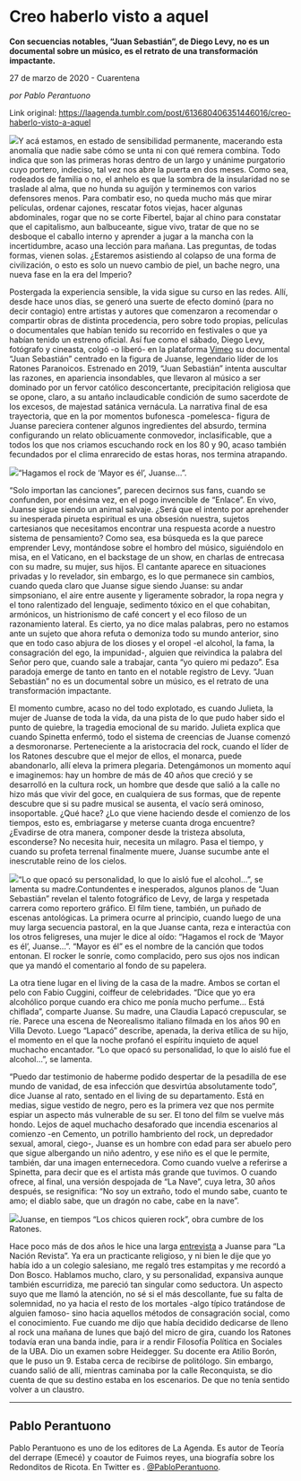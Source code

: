 # Creo haberlo visto a aquel

**Con secuencias notables, “Juan Sebastián”, de Diego Levy, no es un documental sobre un músico, es el retrato de una transformación impactante.**

27 de marzo de 2020 - Cuarentena

_por Pablo Perantuono_

Link original: https://laagenda.tumblr.com/post/613680406351446016/creo-haberlo-visto-a-aquel

![](https://64.media.tumblr.com/1138e72cd4fba75703b1cb19323fbab9/9073ce7d4fce375c-a2/s500x750/bceb632d7d2168df1788fef5b997700c8e026cf1.png)Y acá estamos, en estado de sensibilidad permanente, macerando esta anomalía que nadie sabe cómo se unta ni con qué remera combina. Todo indica que son las primeras horas dentro de un largo y unánime purgatorio cuyo portero, indeciso, tal vez nos abre la puerta en dos meses. Como sea, rodeados de familia o no, el anhelo es que la sombra de la insularidad no se traslade al alma, que no hunda su aguijón y terminemos con varios defensores menos. Para combatir eso, no queda mucho más que mirar películas, ordenar cajones, rescatar fotos viejas, hacer algunas abdominales, rogar que no se corte Fibertel, bajar al chino para constatar que el capitalismo, aun balbuceante, sigue vivo, tratar de que no se desboque el caballo interno y aprender a jugar a la mancha con la incertidumbre, acaso una lección para mañana. Las preguntas, de todas formas, vienen solas. ¿Estaremos asistiendo al colapso de una forma de civilización, o esto es solo un nuevo cambio de piel, un bache negro, una nueva fase en la era del Imperio?

Postergada la experiencia sensible, la vida sigue su curso en las redes. Allí, desde hace unos días, se generó una suerte de efecto dominó (para no decir contagio) entre artistas y autores que comenzaron a recomendar o compartir obras de distinta procedencia, pero sobre todo propias, películas o documentales que habían tenido su recorrido en festivales o que ya habían tenido un estreno oficial. Así fue como el sábado, Diego Levy, fotógrafo y cineasta, colgó -o liberó- en la plataforma [Vimeo](https://t.umblr.com/redirect?z=https%3A%2F%2Fvimeo.com%2F326817794%250A&t=YmE0ODY2MGUzNzI5NTQ5ZTVhOTYyMTA5ZDAxNDA0NjIxNGRkZmE0NixDcjVJbHpLZw%3D%3D&b=t%3AXDz46txpppLgDp7rJlWQpw&p=https%3A%2F%2Flaagenda.tumblr.com%2Fpost%2F613680406351446016%2Fcreo-haberlo-visto-a-aquel&m=1&ts=1705436799) su documental “Juan Sebastián” centrado en la figura de Juanse, legendario líder de los Ratones Paranoicos. Estrenado en 2019, “Juan Sebastián” intenta auscultar las razones, en apariencia insondables, que llevaron al músico a ser dominado por un fervor católico desconcertante, precipitación religiosa que se opone, claro, a su antaño inclaudicable condición de sumo sacerdote de los excesos, de majestad satánica vernácula. La narrativa final de esa trayectoria, que en la por momentos bufonesca -pomelesca- figura de Juanse pareciera contener algunos ingredientes del absurdo, termina configurando un relato oblicuamente conmovedor, inclasificable, que a todos los que nos criamos escuchando rock en los 80 y 90, acaso también fecundados por el clima enrarecido de estas horas, nos termina atrapando. 

![](https://64.media.tumblr.com/b23663b6879719c36035a743936f9a69/9073ce7d4fce375c-fb/s500x750/2a282a1e90e1f5b9f87bf08f39657a570af3531e.png)“Hagamos el rock de ‘Mayor es él’, Juanse…”.



“Solo importan las canciones”, parecen decirnos sus fans, cuando se confunden, por enésima vez, en el pogo invencible de “Enlace”. En vivo, Juanse sigue siendo un animal salvaje. ¿Será que el intento por aprehender su inesperada pirueta espiritual es una obsesión nuestra, sujetos cartesianos que necesitamos encontrar una respuesta acorde a nuestro sistema de pensamiento? Como sea, esa búsqueda es la que parece emprender Levy, montándose sobre el hombro del músico, siguiéndolo en misa, en el Vaticano, en el backstage de un show, en charlas de entrecasa con su madre, su mujer, sus hijos. El cantante aparece en situaciones privadas y lo revelador, sin embargo, es lo que permanece sin cambios, cuando queda claro que Juanse sigue siendo Juanse: su andar simpsoniano, el aire entre ausente y ligeramente sobrador, la ropa negra y el tono ralentizado del lenguaje, sedimento tóxico en el que cohabitan, armónicos, un histrionismo de café concert y el eco filoso de un razonamiento lateral. Es cierto, ya no dice malas palabras, pero no estamos ante un sujeto que ahora refuta o demoniza todo su mundo anterior, sino que en todo caso abjura de los dioses y el oropel -el alcohol, la fama, la consagración del ego, la impunidad-, alguien que reivindica la palabra del Señor pero que, cuando sale a trabajar, canta “yo quiero mi pedazo”. Esa paradoja emerge de tanto en tanto en el notable registro de Levy. “Juan Sebastián” no es un documental sobre un músico, es el retrato de una transformación impactante.  

El momento cumbre, acaso no del todo explotado, es cuando Julieta, la mujer de Juanse de toda la vida, da una pista de lo que pudo haber sido el punto de quiebre, la tragedia emocional de su marido. Julieta explica que cuando Spinetta enfermó, todo el sistema de creencias de Juanse comenzó a desmoronarse. Perteneciente a la aristocracia del rock, cuando el líder de los Ratones descubre que el mejor de ellos, el monarca, puede abandonarlo, allí eleva la primera plegaria. Detengámonos un momento aquí e imaginemos: hay un hombre de más de 40 años que creció y se desarrolló en la cultura rock, un hombre que desde que salió a la calle no hizo más que vivir del goce, en cualquiera de sus formas, que de repente descubre que si su padre musical se ausenta, el vacío será ominoso, insoportable. ¿Qué hace? ¿Lo que viene haciendo desde el comienzo de los tiempos, esto es, embriagarse y meterse cuanta droga encuentre? ¿Evadirse de otra manera, componer desde la tristeza absoluta, esconderse? No necesita huir, necesita un milagro. Pasa el tiempo, y cuando su profeta terrenal finalmente muere, Juanse sucumbe ante el inescrutable reino de los cielos. 

  


![](https://64.media.tumblr.com/8cefacaed09eb46199b00580760e065c/9073ce7d4fce375c-46/s500x750/6816889ed40a1fab9995ddb41dd3a096a866c2e8.png)“Lo que opacó su personalidad, lo que lo aisló fue el alcohol…”, se lamenta su madre.Contundentes e inesperados, algunos planos de “Juan Sebastián” revelan el talento fotográfico de Levy, de larga y respetada carrera como reportero gráfico. El film tiene, también, un puñado de escenas antológicas. La primera ocurre al principio, cuando luego de una muy larga secuencia pastoral, en la que Juanse canta, reza e interactúa con los otros feligreses, una mujer le dice al oído: “Hagamos el rock de ‘Mayor es él’, Juanse…”. “Mayor es él” es el nombre de la canción que todos entonan. El rocker le sonríe, como complacido, pero sus ojos nos indican que ya mandó el comentario al fondo de su papelera. 

La otra tiene lugar en el living de la casa de la madre. Ambos se cortan el pelo con Fabio Cuggini, coiffeur de celebridades. “Dice que yo era alcohólico porque cuando era chico me ponía mucho perfume… Está chiflada”, comparte Juanse. Su madre, una Claudia Lapacó crepuscular, se ríe. Parece una escena de Neorealismo italiano filmada en los años 90 en Villa Devoto. Luego “Lapacó” describe, apenada, la deriva etílica de su hijo, el momento en el que la noche profanó el espíritu inquieto de aquel muchacho encantador. “Lo que opacó su personalidad, lo que lo aisló fue el alcohol…”, se lamenta. 

“Puedo dar testimonio de haberme podido despertar de la pesadilla de ese mundo de vanidad, de esa infección que desvirtúa absolutamente todo”, dice Juanse al rato, sentado en el living de su departamento. Está en medias, sigue vestido de negro, pero es la primera vez que nos permite espiar un aspecto más vulnerable de su ser. El tono del film se vuelve más hondo. Lejos de aquel muchacho desaforado que incendia escenarios al comienzo -en Cemento, un potrillo hambriento del rock, un depredador sexual, amoral, ciego-, Juanse es un hombre con edad para ser abuelo pero que sigue albergando un niño adentro, y ese niño es el que le permite, también, dar una imagen enternecedora. Como cuando vuelve a referirse a Spinetta, para decir que es el artista más grande que tuvimos. O cuando ofrece, al final, una versión despojada de “La Nave”, cuya letra, 30 años después, se resignifica: “No soy un extraño, todo el mundo sabe, cuanto te amo; el diablo sabe, que un dragón no cabe, cabe en la nave”. 

![](https://64.media.tumblr.com/d3ae1cc48e9245c3e951da1df07c33f1/9073ce7d4fce375c-0a/s500x750/18063199da95dbaff013923b0bb23a33d11c9cf6.png)Juanse, en tiempos “Los chicos quieren rock”, obra cumbre de los Ratones.

Hace poco más de dos años le hice una larga [entrevista](https://www.lanacion.com.ar/lifestyle/juanse-ahora-pongo-a-dios-delante-de-todo-nid2060273) a Juanse para “La Nación Revista”. Ya era un practicante religioso, y ni bien le dije que yo había ido a un colegio salesiano, me regaló tres estampitas y me recordó a Don Bosco. Hablamos mucho, claro, y su personalidad, expansiva aunque también escurridiza, me pareció tan singular como seductora. Un aspecto suyo que me llamó la atención, no sé si el más descollante, fue su falta de solemnidad, no ya hacia el resto de los mortales -algo típico tratándose de alguien famoso- sino hacia aquellos métodos de consagración social, como el conocimiento. Fue cuando me dijo que había decidido dedicarse de lleno al rock una mañana de lunes que bajó del micro de gira, cuando los Ratones todavía eran una banda indie, para ir a rendir Filosofía Política en Sociales de la UBA. Dio un examen sobre Heidegger. Su docente era Atilio Borón, que le puso un 9. Estaba cerca de recibirse de politólogo. Sin embargo, cuando salió de allí, mientras caminaba por la calle Reconquista, se dio cuenta de que su destino estaba en los escenarios. De que no tenía sentido volver a un claustro. 



---

 Pablo Perantuono
-----------------

 Pablo Perantuono es uno de los editores de La Agenda. Es autor de Teoría del derrape (Emecé) y coautor de Fuimos reyes, una biografía sobre los Redonditos de Ricota. En Twitter es . [@PabloPerantuono](https://twitter.com/PabloPerantuono). 

